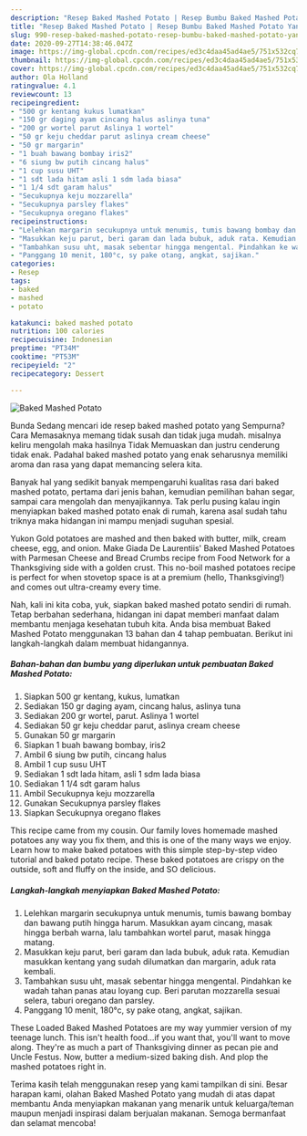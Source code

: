 ```yaml
---
description: "Resep Baked Mashed Potato | Resep Bumbu Baked Mashed Potato Yang Enak Dan Lezat"
title: "Resep Baked Mashed Potato | Resep Bumbu Baked Mashed Potato Yang Enak Dan Lezat"
slug: 990-resep-baked-mashed-potato-resep-bumbu-baked-mashed-potato-yang-enak-dan-lezat
date: 2020-09-27T14:38:46.047Z
image: https://img-global.cpcdn.com/recipes/ed3c4daa45ad4ae5/751x532cq70/baked-mashed-potato-foto-resep-utama.jpg
thumbnail: https://img-global.cpcdn.com/recipes/ed3c4daa45ad4ae5/751x532cq70/baked-mashed-potato-foto-resep-utama.jpg
cover: https://img-global.cpcdn.com/recipes/ed3c4daa45ad4ae5/751x532cq70/baked-mashed-potato-foto-resep-utama.jpg
author: Ola Holland
ratingvalue: 4.1
reviewcount: 13
recipeingredient:
- "500 gr kentang kukus lumatkan"
- "150 gr daging ayam cincang halus aslinya tuna"
- "200 gr wortel parut Aslinya 1 wortel"
- "50 gr keju cheddar parut aslinya cream cheese"
- "50 gr margarin"
- "1 buah bawang bombay iris2"
- "6 siung bw putih cincang halus"
- "1 cup susu UHT"
- "1 sdt lada hitam asli 1 sdm lada biasa"
- "1 1/4 sdt garam halus"
- "Secukupnya keju mozzarella"
- "Secukupnya parsley flakes"
- "Secukupnya oregano flakes"
recipeinstructions:
- "Lelehkan margarin secukupnya untuk menumis, tumis bawang bombay dan bawang putih hingga harum. Masukkan ayam cincang, masak hingga berbah warna, lalu tambahkan wortel parut, masak hingga matang."
- "Masukkan keju parut, beri garam dan lada bubuk, aduk rata. Kemudian masukkan kentang yang sudah dilumatkan dan margarin, aduk rata kembali."
- "Tambahkan susu uht, masak sebentar hingga mengental. Pindahkan ke wadah tahan panas atau loyang cup. Beri parutan mozzarella sesuai selera, taburi oregano dan parsley."
- "Panggang 10 menit, 180°c, sy pake otang, angkat, sajikan."
categories:
- Resep
tags:
- baked
- mashed
- potato

katakunci: baked mashed potato 
nutrition: 100 calories
recipecuisine: Indonesian
preptime: "PT34M"
cooktime: "PT53M"
recipeyield: "2"
recipecategory: Dessert

---
```



![Baked Mashed Potato](https://img-global.cpcdn.com/recipes/ed3c4daa45ad4ae5/751x532cq70/baked-mashed-potato-foto-resep-utama.jpg)

Bunda Sedang mencari ide resep baked mashed potato yang Sempurna? Cara Memasaknya memang tidak susah dan tidak juga mudah. misalnya keliru mengolah maka hasilnya Tidak Memuaskan dan justru cenderung tidak enak. Padahal baked mashed potato yang enak seharusnya memiliki aroma dan rasa yang dapat memancing selera kita.

Banyak hal yang sedikit banyak mempengaruhi kualitas rasa dari baked mashed potato, pertama dari jenis bahan, kemudian pemilihan bahan segar, sampai cara mengolah dan menyajikannya. Tak perlu pusing kalau ingin menyiapkan baked mashed potato enak di rumah, karena asal sudah tahu triknya maka hidangan ini mampu menjadi suguhan spesial.

Yukon Gold potatoes are mashed and then baked with butter, milk, cream cheese, egg, and onion. Make Giada De Laurentiis&#39; Baked Mashed Potatoes with Parmesan Cheese and Bread Crumbs recipe from Food Network for a Thanksgiving side with a golden crust. This no-boil mashed potatoes recipe is perfect for when stovetop space is at a premium (hello, Thanksgiving!) and comes out ultra-creamy every time.


Nah, kali ini kita coba, yuk, siapkan baked mashed potato sendiri di rumah. Tetap berbahan sederhana, hidangan ini dapat memberi manfaat dalam membantu menjaga kesehatan tubuh kita. Anda bisa membuat Baked Mashed Potato menggunakan 13 bahan dan 4 tahap pembuatan. Berikut ini langkah-langkah dalam membuat hidangannya.

<!--inarticleads1-->

##### Bahan-bahan dan bumbu yang diperlukan untuk pembuatan Baked Mashed Potato:

1. Siapkan 500 gr kentang, kukus, lumatkan
1. Sediakan 150 gr daging ayam, cincang halus, aslinya tuna
1. Sediakan 200 gr wortel, parut. Aslinya 1 wortel
1. Sediakan 50 gr keju cheddar parut, aslinya cream cheese
1. Gunakan 50 gr margarin
1. Siapkan 1 buah bawang bombay, iris2
1. Ambil 6 siung bw putih, cincang halus
1. Ambil 1 cup susu UHT
1. Sediakan 1 sdt lada hitam, asli 1 sdm lada biasa
1. Sediakan 1 1/4 sdt garam halus
1. Ambil Secukupnya keju mozzarella
1. Gunakan Secukupnya parsley flakes
1. Siapkan Secukupnya oregano flakes


This recipe came from my cousin. Our family loves homemade mashed potatoes any way you fix them, and this is one of the many ways we enjoy. Learn how to make baked potatoes with this simple step-by-step video tutorial and baked potato recipe. These baked potatoes are crispy on the outside, soft and fluffy on the inside, and SO delicious. 

<!--inarticleads2-->

##### Langkah-langkah menyiapkan Baked Mashed Potato:

1. Lelehkan margarin secukupnya untuk menumis, tumis bawang bombay dan bawang putih hingga harum. Masukkan ayam cincang, masak hingga berbah warna, lalu tambahkan wortel parut, masak hingga matang.
1. Masukkan keju parut, beri garam dan lada bubuk, aduk rata. Kemudian masukkan kentang yang sudah dilumatkan dan margarin, aduk rata kembali.
1. Tambahkan susu uht, masak sebentar hingga mengental. Pindahkan ke wadah tahan panas atau loyang cup. Beri parutan mozzarella sesuai selera, taburi oregano dan parsley.
1. Panggang 10 menit, 180°c, sy pake otang, angkat, sajikan.


These Loaded Baked Mashed Potatoes are my way yummier version of my teenage lunch. This isn&#39;t health food…if you want that, you&#39;ll want to move along. They&#39;re as much a part of Thanksgiving dinner as pecan pie and Uncle Festus. Now, butter a medium-sized baking dish. And plop the mashed potatoes right in. 

Terima kasih telah menggunakan resep yang kami tampilkan di sini. Besar harapan kami, olahan Baked Mashed Potato yang mudah di atas dapat membantu Anda menyiapkan makanan yang menarik untuk keluarga/teman maupun menjadi inspirasi dalam berjualan makanan. Semoga bermanfaat dan selamat mencoba!
